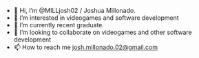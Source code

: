 - 👋 Hi, I’m @MILLjosh02 / Joshua Millonado.
- 👀 I’m interested in videogames and software development
- 🌱 I’m currently recent graduate. 
- 💞️ I’m looking to collaborate on videogames and other software development
- 📫 How to reach me josh.millonado.02@gmail.com

<!---
MILLjosh02/MILLjosh02 is a ✨ special ✨ repository because its `README.md` (this file) appears on your GitHub profile.
You can click the Preview link to take a look at your changes.
--->

